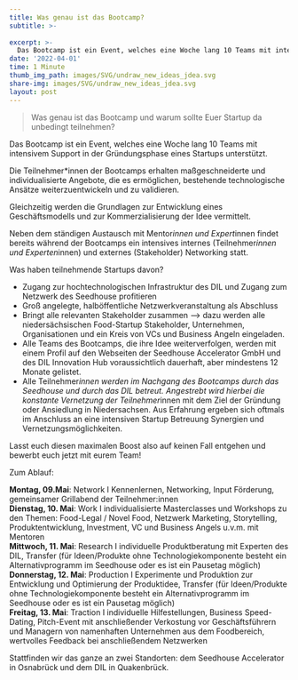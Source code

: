 ```yaml
---
title: Was genau ist das Bootcamp?
subtitle: >-
  
excerpt: >-
  Das Bootcamp ist ein Event, welches eine Woche lang 10 Teams mit intensivem Support in der Gründungsphase eines Startups unterstützt.
date: '2022-04-01'
time: 1 Minute
thumb_img_path: images/SVG/undraw_new_ideas_jdea.svg
share-img: images/SVG/undraw_new_ideas_jdea.svg
layout: post
---
```

> Was genau ist das Bootcamp und warum sollte Euer Startup da unbedingt teilnehmen?

Das Bootcamp ist ein Event, welches eine Woche lang 10 Teams mit intensivem Support in der Gründungsphase eines Startups unterstützt.

Die Teilnehmer*innen der Bootcamps erhalten maßgeschneiderte und individualisierte Angebote, die es ermöglichen, bestehende technologische Ansätze weiterzuentwickeln und zu validieren. 

Gleichzeitig werden die Grundlagen zur Entwicklung eines Geschäftsmodells und zur Kommerzialisierung der Idee vermittelt.

Neben dem ständigen Austausch mit Mentor*innen und Expert*innen findet bereits während der Bootcamps ein intensives internes (Teilnehmer*innen und Experten*innen) und externes (Stakeholder) Networking statt. 

Was haben teilnehmende Startups davon?

- Zugang zur hochtechnologischen Infrastruktur des DIL und Zugang zum Netzwerk des Seedhouse profitieren
- Groß angelegte, halböffentliche Netzwerkveranstaltung als Abschluss
- Bringt alle relevanten Stakeholder zusammen —> dazu werden alle niedersächsischen Food-Startup Stakeholder, Unternehmen, Organisationen und ein Kreis von VCs und Business Angeln eingeladen.
- Alle Teams des Bootcamps, die ihre Idee weiterverfolgen, werden mit einem Profil auf den Webseiten der Seedhouse Accelerator GmbH und des DIL Innovation Hub voraussichtlich dauerhaft, aber mindestens 12 Monate gelistet. 
- Alle Teilnehmer*innen werden im Nachgang des Bootcamps durch das Seedhouse und durch das DIL betreut. Angestrebt wird hierbei die konstante Vernetzung der Teilnehmer*innen mit dem Ziel der Gründung oder Ansiedlung in Niedersachsen. Aus Erfahrung ergeben sich oftmals im Anschluss an eine intensiven Startup Betreuung Synergien und Vernetzungsmöglichkeiten.
 

Lasst euch diesen maximalen Boost also auf keinen Fall entgehen und bewerbt euch jetzt mit eurem Team! 

Zum Ablauf:

 
<b>Montag, 09.Mai</b>: Network I Kennenlernen, Networking, Input Förderung, gemeinsamer Grillabend der Teilnehmer:innen 
<br>
<b>Dienstag, 10. Mai</b>: Work I individualisierte Masterclasses und Workshops zu den Themen: Food-Legal / Novel Food, Netzwerk Marketing, Storytelling, Produktentwicklung, Investment, VC und Business Angels u.v.m. mit Mentoren 
<br>
<b>Mittwoch, 11. Mai</b>: Research I individuelle Produktberatung mit Experten des DIL, Transfer (für Ideen/Produkte ohne Technologiekomponente besteht ein Alternativprogramm im Seedhouse oder es ist ein Pausetag möglich)
<br>
<b>Donnerstag, 12. Mai</b>: Production I Experimente und Produktion zur Entwicklung und Optimierung der Produktidee, Transfer (für Ideen/Produkte ohne Technologiekomponente besteht ein Alternativprogramm im Seedhouse oder es ist ein Pausetag möglich)
<br>
<b>Freitag, 13. Mai</b>: Traction I individuelle Hilfestellungen, Business Speed-Dating, Pitch-Event mit anschließender Verkostung vor Geschäftsführern und Managern von namenhaften Unternehmen aus dem Foodbereich, wertvolles Feedback bei anschließendem Netzwerken 

 
Stattfinden wir das ganze an zwei Standorten: dem Seedhouse Accelerator in Osnabrück und dem DIL in Quakenbrück.



